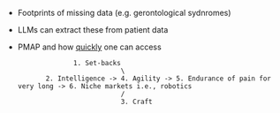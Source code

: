 - Footprints of missing data (e.g. gerontological sydnromes)
- LLMs can extract these from patient data
- PMAP and how [quickly](https://www.youtube.com/watch?v=Sc48ToLIQAY) one can access


                    1. Set-backs
                                \
             2. Intelligence -> 4. Agility -> 5. Endurance of pain for very long -> 6. Niche markets i.e., robotics
                                /
                                3. Craft

